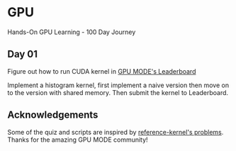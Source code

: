 # GPU

Hands-On GPU Learning - 100 Day Journey

## Day 01

Figure out how to run CUDA kernel in [GPU MODE's Leaderboard](https://gpu-mode.github.io/discord-cluster-manager/docs/intro)

Implement a histogram kernel, first implement a naive version then move on to the version with shared memory. Then submit the kernel to Leaderboard.

## Acknowledgements

Some of the quiz and scripts are inspired by [reference-kernel's problems](https://github.com/gpu-mode/reference-kernels). Thanks for the amazing GPU MODE community!
